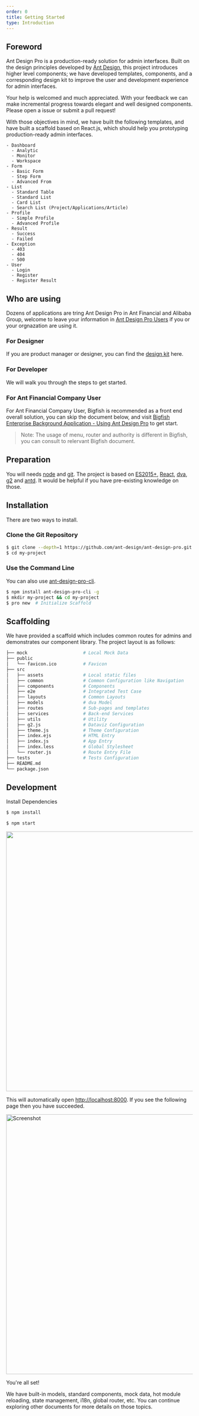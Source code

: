 ```yaml
---
order: 0
title: Getting Started
type: Introduction
---
```


## Foreword

Ant Design Pro is a production-ready solution for admin interfaces. Built on the design principles developed by [Ant Design](http://ant.design/), this project introduces higher level components; we have developed templates, components, and a   corresponding design kit to improve the user and development experience for admin interfaces.

Your help is welcomed and much appreciated. With your feedback we can make incremental progress towards elegant and well designed components. Please open a issue or submit a pull request!

With those objectives in mind, we have built the following templates, and have built a scaffold based on React.js, which should help you prototyping production-ready admin interfaces.

```
- Dashboard
  - Analytic
  - Monitor
  - Workspace
- Form
  - Basic Form
  - Step Form
  - Advanced From
- List
  - Standard Table
  - Standard List
  - Card List
  - Search List (Project/Applications/Article)
- Profile
  - Simple Profile
  - Advanced Profile
- Result
  - Success
  - Failed
- Exception
  - 403
  - 404
  - 500
- User
  - Login
  - Register
  - Register Result
```

## Who are using

Dozens of applications are tring Ant Design Pro in Ant Financial and Alibaba Group, welcome to leave your information in [Ant Design Pro Users](https://github.com/ant-design/ant-design-pro/issues/99) if you or your orgnazation are using it.

### For Designer

If you are product manager or designer, you can find the [design kit](/docs/resource) here.

### For Developer

We will walk you through the steps to get started.

### For Ant Financial Company User

For Ant Financial Company User, Bigfish is recommended as a front end overall solution, you can skip the document below, and visit [Bigfish Enterprise Background Application - Using Ant Design Pro](https://docs.antfin.com/basement/bigfish/antdpro) to get start.

> Note: The usage of menu, router and authority is different in Bigfish, you can consult to relervant Bigfish document.

## Preparation

You will needs [node](http://nodejs.org/) and [git](https://git-scm.com/). The project is based on [ES2015+](https://babeljs.io/learn-es2015/), [React](http://facebook.github.io/react/), [dva](http://github.com/dvajs/dva), [g2](https://antv.alipay.com/zh-cn/g2/3.x/index.html) and [antd](https://ant.design/docs/react/introduce). It would be helpful if you have pre-existing knowledge on those.

## Installation

There are two ways to install.

### Clone the Git Repository

```bash
$ git clone --depth=1 https://github.com/ant-design/ant-design-pro.git my-project
$ cd my-project
```

### Use the Command Line

You can also use [ant-design-pro-cli](https://github.com/ant-design/ant-design-pro-cli).

```bash
$ npm install ant-design-pro-cli -g
$ mkdir my-project && cd my-project
$ pro new  # Initialize Scaffold
```

## Scaffolding

We have provided a scaffold which includes common routes for admins and demonstrates our component library. The project layout is as follows:

```bash
├── mock                     # Local Mock Data
├── public
│   └── favicon.ico          # Favicon
├── src
│   ├── assets               # Local static files
│   ├── common               # Common Configuration like Navigation
│   ├── components           # Components
│   ├── e2e                  # Integrated Test Case
│   ├── layouts              # Common Layouts
│   ├── models               # dva Model
│   ├── routes               # Sub-pages and templates
│   ├── services             # Back-end Services
│   ├── utils                # Utility
│   ├── g2.js                # Dataviz Configuration
│   ├── theme.js             # Theme Configuration
│   ├── index.ejs            # HTML Entry
│   ├── index.js             # App Entry
│   ├── index.less           # Global Stylesheet
│   └── router.js            # Route Entry File
├── tests                    # Tests Configuration
├── README.md
└── package.json
```

## Development

Install Dependencies

```bash
$ npm install
```

```bash
$ npm start
```

<img src="https://gw.alipayobjects.com/zos/rmsportal/DaIsSQRbNkwOXbMDhqEx.png" width="700" />

This will automatically open [http://localhost:8000](http://localhost:8000). If you see the following page then you have succeeded.

<img src="https://gw.alipayobjects.com/zos/rmsportal/psqyFTiRoXQeaNZdjppA.png" width="700" alt="Screenshot" />

You're all set!

We have built-in models, standard components, mock data, hot module reloading, state management, i18n, global router, etc.
You can continue exploring other documents for more details on those topics.
